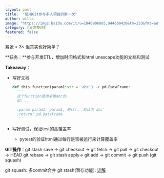 ```yaml
---
layout: post
title:  "使用Git参与多人项目的第一次"
author: willa
image: "https://img2.baidu.com/it/u=1848906865,844650420&fm=253&fmt=auto&app=138&f=JPG?w=667&h=500"
category: [日常整理]
featured: false
---
```


紧张 > 3< 但其实也好简单？



**任务：**参与开发ETL，增加时间格式和html unescape功能的文档和测试

**Takeaway**：

- 写好文档

  ```python
  def this_function(param1:str = 'abc') -> pd.DataFrame:
  	'''
  	这个function是用来做abc的，
  	如: ...
  	
  	:param param1: param1, 是str， 默认为'abc'
  	:return: pd.DataFrame
  	'''
  ```

  

- 写好测试，保证test的高覆盖率

  - pytest的验证html通过每行是否被运行来计算覆盖率

**GIT操作**：git stash save ->  git checkout -> git fetch -> git pull -> git checkout -> HEAD git rebase -> git stash apply-> git add -> git commit -> git push (git squash)

git squash: 多commit合并
git stash(暂存功能): [详解](https://www.cnblogs.com/tocy/p/git-stash-reference.html)


